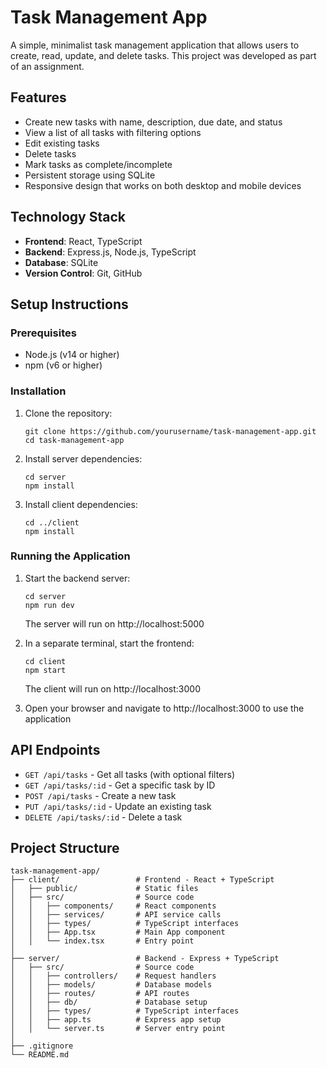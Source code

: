 # Task Management App

A simple, minimalist task management application that allows users to create, read, update, and delete tasks. This project was developed as part of an assignment.

## Features

- Create new tasks with name, description, due date, and status
- View a list of all tasks with filtering options
- Edit existing tasks
- Delete tasks
- Mark tasks as complete/incomplete
- Persistent storage using SQLite
- Responsive design that works on both desktop and mobile devices

## Technology Stack

- **Frontend**: React, TypeScript
- **Backend**: Express.js, Node.js, TypeScript
- **Database**: SQLite
- **Version Control**: Git, GitHub

## Setup Instructions

### Prerequisites

- Node.js (v14 or higher)
- npm (v6 or higher)

### Installation

1. Clone the repository:
   ```
   git clone https://github.com/yourusername/task-management-app.git
   cd task-management-app
   ```

2. Install server dependencies:
   ```
   cd server
   npm install
   ```

3. Install client dependencies:
   ```
   cd ../client
   npm install
   ```

### Running the Application

1. Start the backend server:
   ```
   cd server
   npm run dev
   ```
   The server will run on http://localhost:5000

2. In a separate terminal, start the frontend:
   ```
   cd client
   npm start
   ```
   The client will run on http://localhost:3000

3. Open your browser and navigate to http://localhost:3000 to use the application

## API Endpoints

- `GET /api/tasks` - Get all tasks (with optional filters)
- `GET /api/tasks/:id` - Get a specific task by ID
- `POST /api/tasks` - Create a new task
- `PUT /api/tasks/:id` - Update an existing task
- `DELETE /api/tasks/:id` - Delete a task

## Project Structure

```
task-management-app/
├── client/                 # Frontend - React + TypeScript
│   ├── public/             # Static files
│   ├── src/                # Source code
│   │   ├── components/     # React components
│   │   ├── services/       # API service calls
│   │   ├── types/          # TypeScript interfaces
│   │   ├── App.tsx         # Main App component
│   │   └── index.tsx       # Entry point
│
├── server/                 # Backend - Express + TypeScript
│   ├── src/                # Source code
│   │   ├── controllers/    # Request handlers
│   │   ├── models/         # Database models
│   │   ├── routes/         # API routes
│   │   ├── db/             # Database setup
│   │   ├── types/          # TypeScript interfaces
│   │   ├── app.ts          # Express app setup
│   │   └── server.ts       # Server entry point
│
├── .gitignore
└── README.md
```
